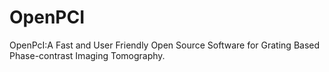 OpenPCI
=======

OpenPcI:A Fast and User Friendly Open Source Software for Grating Based Phase-contrast Imaging Tomography.

